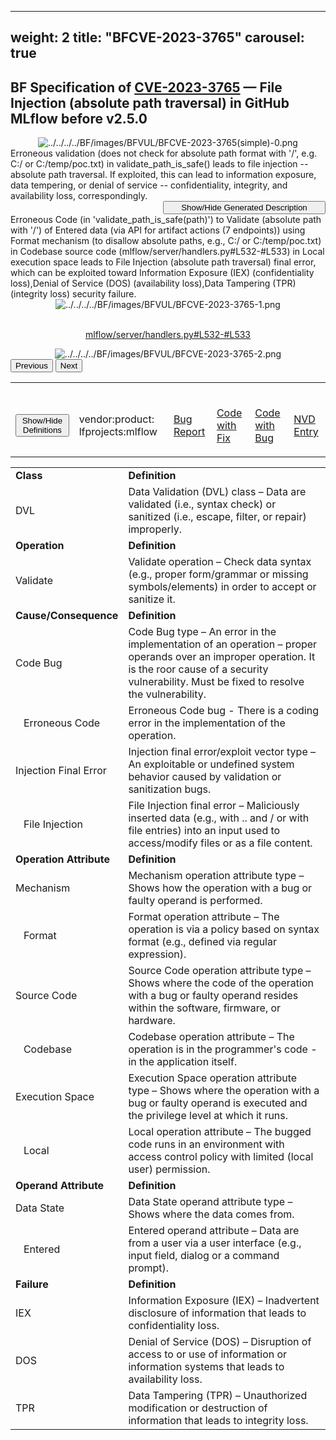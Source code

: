 ﻿
---
weight: 2
title: "BFCVE-2023-3765"
carousel: true
---

<script async="" src="https://www.googletagmanager.com/gtag/js?id=G-PJ364XPP9F">
</script>
<script>
	window.dataLayer = window.dataLayer || [];
	function gtag(){dataLayer.push(arguments);}
	gtag('js', new Date());
	gtag('config', 'G-PJ364XPP9F');
</script>


## BF Specification of [CVE-2023-3765](https://cve.mitre.org/cgi-bin/cvename.cgi?name=CVE-2023-3765) &mdash; File Injection (absolute path traversal) in GitHub MLflow before v2.5.0

<div>
<div class="row">
<div class="col-5">
<div>
<div style="text-align:center">
<img src="../../../../BF/images/BFVUL/BFCVE-2023-3765(simple)-0.png" alt="../../../../BF/images/BFVUL/BFCVE-2023-3765(simple)-0.png"/> 
</div>
</div>

</div>
<div class="col">
<div class="row">
<div >
Erroneous validation (does not check for absolute path format with '/', e.g. C:/ or C:/temp/poc.txt) in validate_path_is_safe() leads to file injection -- absolute path traversal. If exploited, this can lead to information exposure, data tempering, or denial of service -- confidentiality, integrity, and availability loss, correspondingly.
</div>
<div style="text-align: right;"><button class="btn btn-secondary" type="button" style="width: 260px;" data-bs-toggle="collapse" data-bs-target="#collapseDescr" aria-expanded="false" aria-controls="collapseDescr">Show/Hide Generated Description</button>
</div>
<div class="collapse" id="collapseDescr">
Erroneous Code (in 'validate_path_is_safe(path)') to Validate (absolute path with '/') of Entered data (via API for artifact actions (7 endpoints)) using Format mechanism (to disallow absolute paths, e.g., C:/ or C:/temp/poc.txt) in Codebase source code (mlflow/server/handlers.py#L532-#L533) in Local execution space leads to File Injection (absolute path traversal) final error, which can be exploited toward
Information Exposure (IEX)  (confidentiality loss),Denial of Service (DOS)  (availability loss),Data Tampering (TPR)  (integrity loss) security failure.
</div>
</div>
<div class ="row">
<div>
<div id="carouselControls" class="carousel slide" data-interval="false" data-wrap="false">
<div class="carousel-inner">

<div class="carousel-item active" style="text-align:center">
				
<img src="../../../../BF/images/BFVUL/BFCVE-2023-3765-1.png" alt="../../../../BF/images/BFVUL/BFCVE-2023-3765-1.png"/> 
<td>

<br/>[mlflow/server/handlers.py#L532-#L533](https://github.com/mlflow/mlflow/commit/0f2ad0236e355b0816a06670eccf69f57551fa2d#diff-5c10a4e2ca47745f06fa9e7201087acfc102849756cb8d85e774a5ac468cb037#L532-#L533)
</td>
			
</div>
			
<div class="carousel-item" style="text-align:center">
				
<img src="../../../../BF/images/BFVUL/BFCVE-2023-3765-2.png" alt="../../../../BF/images/BFVUL/BFCVE-2023-3765-2.png"/> 
</div>
			
</div>
<button class="carousel-control-prev" type="button" data-bs-target="#carouselControls" data-bs-slide="prev">
<span class="carousel-control-prev-icon" aria-hidden="true"></span>
<span class="visually-hidden">Previous</span>
</button>
<button class="carousel-control-next" type="button" data-bs-target="#carouselControls" data-bs-slide="next">
<span class="carousel-control-next-icon" aria-hidden="true"></span>
<span class="visually-hidden">Next</span>
</button>
</div>
</div>
</div>
</div>
</div>
</div>
<table>
<tr>
<td>

<br/><button class="btn btn-secondary" type="button" data-bs-toggle="collapse" data-bs-target="#collapseTable" aria-expanded="false" aria-controls="collapseTable">Show/Hide Definitions</button>
</td><td>

<br/>vendor:product: lfprojects:mlflow
</td><td>

<br/>[Bug Report](https://huntr.dev/bounties/4be5fd63-8a0a-490d-9ee1-f33dc768ed76/)
</td><td>

<br/>[Code with Fix](https://github.com/mlflow/mlflow/commit/0f2ad0236e355b0816a06670eccf69f57551fa2d)
</td><td>

<br/>[Code with Bug](https://github.com/mlflow/mlflow/tree/83c149f0b7f3e75b50df9ddcb93e92786e0122bd/mlflow/server/handlers.py#L532-#L533)
</td><td>

<br/>[NVD Entry](https://nvd.nist.gov/vuln/detail/)
</td>
</tr>
</table>


<div class="collapse" id="collapseTable">
<table>
		<tr>
		<td>
				<strong>Class</strong>
			</td>
	<td>
				<strong>Definition</strong>
			</td>
	</tr>
	<tr>
		<td>DVL</td>
	<td>Data Validation (DVL) class – Data are validated (i.e., syntax check) or sanitized (i.e., escape, filter, or repair) improperly.</td>
	</tr>
	<tr>
		<td>
				<strong>Operation</strong>
			</td>
	<td>
				<strong>Definition</strong>
			</td>
	</tr>
	<tr>
		<td>Validate</td>
	<td>Validate operation – Check data syntax (e.g., proper form/grammar or missing symbols/elements) in order to accept or sanitize it.</td>
	</tr>
	<tr>
		<td>
				<strong>Cause/Consequence</strong>
			</td>
	<td>
				<strong>Definition</strong>
			</td>
	</tr>
	<tr>
		<td>Code Bug</td>
	<td>Code Bug type – An error in the implementation of an operation – proper operands over an improper operation. It is the roor cause of a security vulnerability. Must be fixed to resolve the vulnerability.</td>
	</tr>
	<tr>
		<td>   Erroneous Code</td>
	<td>Erroneous Code bug - There is a coding error in the implementation of the operation.</td>
	</tr>
	<tr>
		<td>Injection Final Error</td>
	<td>Injection final error/exploit vector type – An exploitable or undefined system behavior caused by validation or sanitization bugs.</td>
	</tr>
	<tr>
		<td>   File Injection</td>
	<td>File Injection final error – Maliciously inserted data (e.g., with .. and / or with file entries) into an input used to access/modify files or as a file content.</td>
	</tr>
	<tr>
		<td>
				<strong>Operation Attribute</strong>
			</td>
	<td>
				<strong>Definition</strong>
			</td>
	</tr>
	<tr>
		<td>Mechanism</td>
	<td>Mechanism operation attribute type – Shows how the operation with a bug or faulty operand is performed.</td>
	</tr>
	<tr>
		<td>   Format</td>
	<td>Format operation attribute – The operation is via a policy based on syntax format (e.g., defined via regular expression).</td>
	</tr>
	<tr>
		<td>Source Code</td>
	<td>Source Code operation attribute type – Shows where the code of the operation with a bug or faulty operand resides within the software, firmware, or hardware.</td>
	</tr>
	<tr>
		<td>   Codebase</td>
	<td>Codebase operation attribute – The operation is in the programmer's code - in the application itself.</td>
	</tr>
	<tr>
		<td>Execution Space</td>
	<td>Execution Space operation attribute type – Shows where the operation with a bug or faulty operand is executed and the privilege level at which it runs.</td>
	</tr>
	<tr>
		<td>   Local</td>
	<td>Local operation attribute – The bugged code runs in an environment with access control policy with limited (local user) permission.</td>
	</tr>
	<tr>
		<td>
				<strong>Operand Attribute</strong>
			</td>
	<td>
				<strong>Definition</strong>
			</td>
	</tr>
	<tr>
		<td>Data State</td>
	<td>Data State operand attribute type – Shows where the data comes from.</td>
	</tr>
	<tr>
		<td>   Entered</td>
	<td>Entered operand attribute – Data are from a user via a user interface (e.g., input field, dialog or a command prompt).</td>
	</tr>
	<tr>
		<td>
				<strong>Failure</strong>
			</td>
	<td>
				<strong>Definition</strong>
			</td>
	</tr>
	<tr>
		<td>IEX</td>
	<td>Information Exposure (IEX) – Inadvertent disclosure of information that leads to confidentiality loss.</td>
	</tr>
	<tr>
		<td>DOS</td>
	<td>Denial of Service (DOS) – Disruption of access to or use of information or information systems that leads to availability loss.</td>
	</tr>
	<tr>
		<td>TPR</td>
	<td>Data Tampering (TPR) – Unauthorized modification or destruction of information that leads to integrity loss.</td>
	</tr>
	
</table>
</div>
